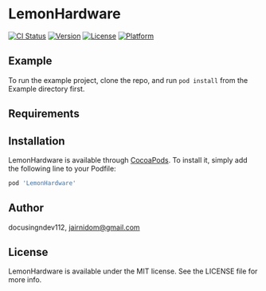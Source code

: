 # LemonHardware

[![CI Status](https://img.shields.io/travis/docusingndev112/LemonHardware.svg?style=flat)](https://travis-ci.org/docusingndev112/LemonHardware)
[![Version](https://img.shields.io/cocoapods/v/LemonHardware.svg?style=flat)](https://cocoapods.org/pods/LemonHardware)
[![License](https://img.shields.io/cocoapods/l/LemonHardware.svg?style=flat)](https://cocoapods.org/pods/LemonHardware)
[![Platform](https://img.shields.io/cocoapods/p/LemonHardware.svg?style=flat)](https://cocoapods.org/pods/LemonHardware)

## Example

To run the example project, clone the repo, and run `pod install` from the Example directory first.

## Requirements

## Installation

LemonHardware is available through [CocoaPods](https://cocoapods.org). To install
it, simply add the following line to your Podfile:

```ruby
pod 'LemonHardware'
```

## Author

docusingndev112, jairnidom@gmail.com

## License

LemonHardware is available under the MIT license. See the LICENSE file for more info.

